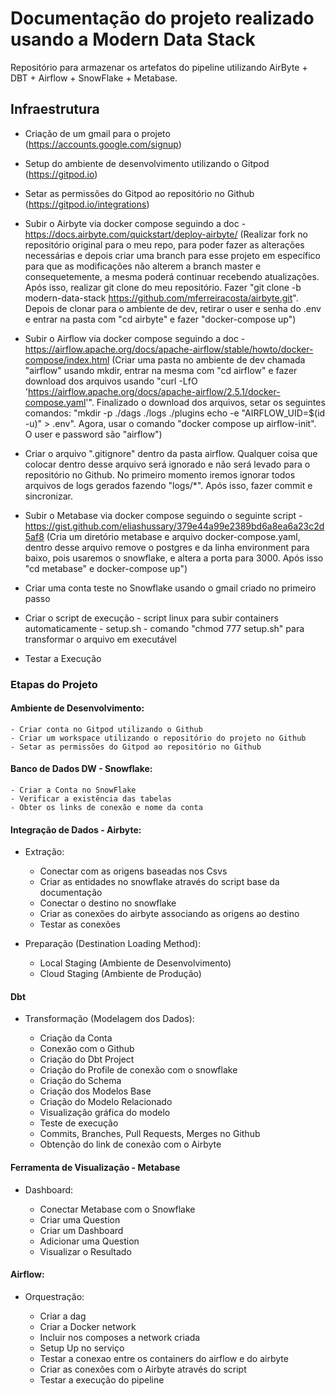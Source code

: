 # Documentação do projeto realizado usando a Modern Data Stack

Repositório para armazenar os artefatos do pipeline utilizando AirByte + DBT + Airflow + SnowFlake + Metabase.


## Infraestrutura

- Criação de um gmail para o projeto (https://accounts.google.com/signup)

- Setup do ambiente de desenvolvimento utilizando o Gitpod (https://gitpod.io)

- Setar as permissões do Gitpod ao repositório no Github (https://gitpod.io/integrations)

- Subir o Airbyte via docker compose seguindo a doc - https://docs.airbyte.com/quickstart/deploy-airbyte/ (Realizar fork no repositório original para o meu repo, para poder fazer as alterações necessárias e depois criar uma branch para esse projeto em específico para que as modificações não alterem a branch master e consequetemente, a mesma poderá continuar recebendo atualizações. Após isso, realizar git clone do meu repositório. Fazer "git clone -b modern-data-stack https://github.com/mferreiracosta/airbyte.git". Depois de clonar para o ambiente de dev, retirar o user e senha do .env e entrar na pasta com "cd airbyte" e fazer "docker-compose up")

- Subir o Airflow via docker compose seguindo a doc - https://airflow.apache.org/docs/apache-airflow/stable/howto/docker-compose/index.html (Criar uma pasta no ambiente de dev chamada "airflow" usando mkdir, entrar na mesma com "cd airflow" e fazer download dos arquivos usando "curl -LfO 'https://airflow.apache.org/docs/apache-airflow/2.5.1/docker-compose.yaml'". Finalizado o download dos arquivos, setar os seguintes comandos: "mkdir -p ./dags ./logs ./plugins
echo -e "AIRFLOW_UID=$(id -u)" > .env". Agora, usar o comando "docker compose up airflow-init". O user e password são "airflow")

- Criar o arquivo ".gitignore" dentro da pasta airflow. Qualquer coisa que colocar dentro desse arquivo será ignorado e não será levado para o repositório no Github. No primeiro momento iremos ignorar todos arquivos de logs gerados fazendo "logs/*". Após isso, fazer commit e sincronizar.

- Subir o Metabase via docker compose seguindo o seguinte script - https://gist.github.com/eliashussary/379e44a99e2389bd6a8ea6a23c2d5af8 (Cria um diretório metabase e arquivo docker-compose.yaml, dentro desse arquivo remove o postgres e da linha environment para baixo, pois usaremos o snowflake, e altera a porta para 3000. Após isso "cd metabase" e docker-compose up")

- Criar uma conta teste no Snowflake usando o gmail criado no primeiro passo

- Criar o script de execução - script linux para subir containers automaticamente - setup.sh - comando "chmod 777 setup.sh" para transformar o arquivo em executável

- Testar a Execução

### Etapas do Projeto

#### Ambiente de Desenvolvimento:

    - Criar conta no Gitpod utilizando o Github
    - Criar um workspace utilizando o repositório do projeto no Github
    - Setar as permissões do Gitpod ao repositório no Github


#### Banco de Dados DW - Snowflake:
   
    - Criar a Conta no SnowFlake
    - Verificar a existência das tabelas
    - Obter os links de conexão e nome da conta


#### Integração de Dados - Airbyte:

- Extração:

    - Conectar com as origens baseadas nos Csvs
    - Criar as entidades no snowflake através do script base da documentação
    - Conectar o destino no snowflake
    - Criar as conexões do airbyte associando as origens ao destino
    - Testar as conexões


- Preparação (Destination Loading Method):

    - Local Staging (Ambiente de Desenvolvimento)
    - Cloud Staging (Ambiente de Produção)


#### Dbt

- Transformação (Modelagem dos Dados):

    - Criação da Conta
    - Conexão com o Github
    - Criação do Dbt Project
    - Criação do Profile de conexão com o snowflake
    - Criação do Schema
    - Criação dos Modelos Base
    - Criação do Modelo Relacionado
    - Visualização gráfica do modelo
    - Teste de execução
    - Commits, Branches, Pull Requests, Merges no Github
    - Obtenção do link de conexão com o Airbyte


#### Ferramenta de Visualização - Metabase

- Dashboard:

    - Conectar Metabase com o Snowflake 
    - Criar uma Question  
    - Criar um Dashboard 
    - Adicionar uma Question 
    - Visualizar o Resultado  


#### Airflow:

- Orquestração:

    - Criar a dag  
    - Criar a Docker network
    - Incluir nos composes a network criada
    - Setup Up no serviço
    - Testar a conexao entre os containers do airflow e do airbyte
    - Criar as conexões com o Airbyte através do script  
    - Testar a execução do pipeline